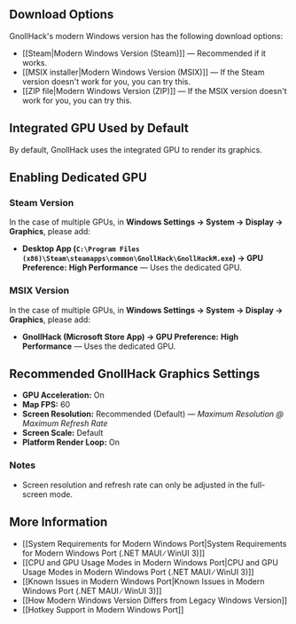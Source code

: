 ## Download Options

GnollHack's modern Windows version has the following download options:

- [[Steam|Modern Windows Version (Steam)]] — Recommended if it works.
- [[MSIX installer|Modern Windows Version (MSIX)]] — If the Steam version doesn't work for you, you can try this.
- [[ZIP file|Modern Windows Version (ZIP)]] — If the MSIX version doesn't work for you, you can try this.

## Integrated GPU Used by Default

By default, GnollHack uses the integrated GPU to render its graphics.

## Enabling Dedicated GPU

### Steam Version

In the case of multiple GPUs, in **Windows Settings → System → Display → Graphics**, please add:

- **Desktop App (`C:\Program Files (x86)\Steam\steamapps\common\GnollHack\GnollHackM.exe`) → GPU Preference:** **High Performance** — Uses the dedicated GPU.

### MSIX Version

In the case of multiple GPUs, in **Windows Settings → System → Display → Graphics**, please add:

- **GnollHack (Microsoft Store App) → GPU Preference:** **High Performance** — Uses the dedicated GPU.

## Recommended GnollHack Graphics Settings

- **GPU Acceleration:** On
- **Map FPS:** 60
- **Screen Resolution:** Recommended (Default) — _Maximum Resolution @ Maximum Refresh Rate_
- **Screen Scale:** Default
- **Platform Render Loop:** On

### Notes

- Screen resolution and refresh rate can only be adjusted in the full-screen mode.




## More Information

- [[System Requirements for Modern Windows Port|System Requirements for Modern Windows Port (.NET MAUI ∕ WinUI 3)]]
- [[CPU and GPU Usage Modes in Modern Windows Port|CPU and GPU Usage Modes in Modern Windows Port (.NET MAUI ∕ WinUI 3)]]
- [[Known Issues in Modern Windows Port|Known Issues in Modern Windows Port (.NET MAUI ∕ WinUI 3)]]
- [[How Modern Windows Version Differs from Legacy Windows Version]]
- [[Hotkey Support in Modern Windows Port]]
